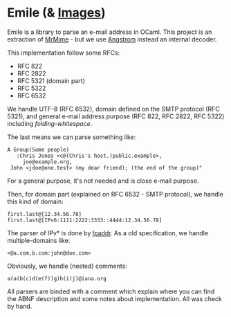 Emile (& [Images](https://youtube.com/watch?v=S70NaQqAfaw))
============================================================

Emile is a library to parse an e-mail address in OCaml. This project is an
extraction of [MrMime](https://github.com/oklm-wsh/MrMime.git) - but we use
[Angstrom](https://github.com/inhabitedtype/angstrom.git) instead an internal
decoder.

This implementation follow some RFCs:
- RFC 822
- RFC 2822
- RFC 5321 (domain part)
- RFC 5322
- RFC 6532

We handle UTF-8 (RFC 6532), domain defined on the SMTP protocol (RFC 5321), and
general e-mail address purpose (RFC 822, RFC 2822, RFC 5322) including
_folding-whitespace_.

The last means we can parse something like:

```
A Group(Some people)
   :Chris Jones <c@(Chris's host.)public.example>,
     joe@example.org,
 John <jdoe@one.test> (my dear friend); (the end of the group)"
```

For a general purpose, it's not needed and is close e-mail purpose.

Then, for domain part (explained on RFC 6532 - SMTP protocol), we handle this
kind of domain:

```
first.last@[12.34.56.78]
first.last@[IPv6:1111:2222:3333::4444:12.34.56.78]
```

The parser of IPv* is done by [Ipaddr](https://github.com/mirage/ipaddr.git).
As a old specification, we handle multiple-domains like:
 
```
<@a.com,b.com:john@doe.com>
```

Obviously, we handle (nested) comments:

```
a(a(b(c)d(e(f))g)h(i)j)@iana.org
```

All parsers are binded with a comment which explain where you can find the ABNF
description and some notes about implementation. All was check by hand.
